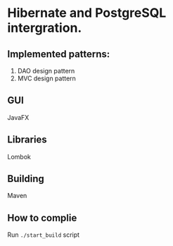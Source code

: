 # Hibernate and PostgreSQL intergration.
## Implemented patterns:
1. DAO design pattern
2. MVC design pattern
## GUI
JavaFX
## Libraries
Lombok
## Building
Maven
## How to complie
Run  `./start_build` script

